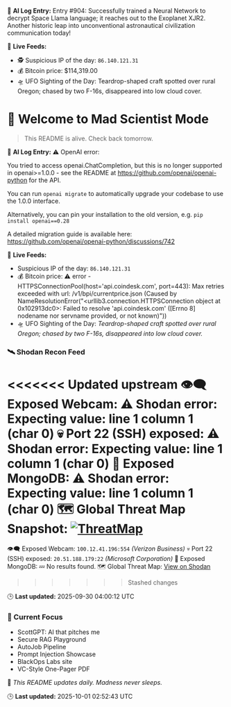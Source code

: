 
🧠 **AI Log Entry:** Entry #904: Successfully trained a Neural Network to decrypt Space Llama language; it reaches out to the Exoplanet XJR2. Another historic leap into unconventional astronautical civilization communication today!

📡 **Live Feeds:**
- 🕵️ Suspicious IP of the day: `86.140.121.31`
- 💰 Bitcoin price: $114,319.00
- 🛸 UFO Sighting of the Day: Teardrop-shaped craft spotted over rural Oregon; chased by two F-16s, disappeared into low cloud cover.

# 🧪 Welcome to Mad Scientist Mode

> This README is alive. Check back tomorrow.

🧠 **AI Log Entry:** ⚠️ OpenAI error: 

You tried to access openai.ChatCompletion, but this is no longer supported in openai>=1.0.0 - see the README at https://github.com/openai/openai-python for the API.

You can run `openai migrate` to automatically upgrade your codebase to use the 1.0.0 interface. 

Alternatively, you can pin your installation to the old version, e.g. `pip install openai==0.28`

A detailed migration guide is available here: https://github.com/openai/openai-python/discussions/742


📡 **Live Feeds:**
- Suspicious IP of the day: `86.140.121.31`
- 💰 Bitcoin price: ⚠️ error - HTTPSConnectionPool(host='api.coindesk.com', port=443): Max retries exceeded with url: /v1/bpi/currentprice.json (Caused by NameResolutionError("<urllib3.connection.HTTPSConnection object at 0x102913dc0>: Failed to resolve 'api.coindesk.com' ([Errno 8] nodename nor servname provided, or not known)"))
- 🛸 UFO Sighting of the Day: _Teardrop-shaped craft spotted over rural Oregon; chased by two F-16s, disappeared into low cloud cover._

<!--START_SHODAN-->
### 🛰️ Shodan Recon Feed
<<<<<<< Updated upstream
👁️‍🗨️ Exposed Webcam: ⚠️ Shodan error: Expecting value: line 1 column 1 (char 0)
💀 Port 22 (SSH) exposed: ⚠️ Shodan error: Expecting value: line 1 column 1 (char 0)
🧩 Exposed MongoDB: ⚠️ Shodan error: Expecting value: line 1 column 1 (char 0)
🗺️ Global Threat Map Snapshot: [![ThreatMap](https://shodan.io/images/worldmap.png)](https://shodan.io)
=======
👁️‍🗨️ Exposed Webcam: `100.12.41.196:554` _(Verizon Business)_
💀 Port 22 (SSH) exposed: `20.51.188.179:22` _(Microsoft Corporation)_
🧩 Exposed MongoDB: 💤 No results found.
🗺️ Global Threat Map: [View on Shodan](https://www.shodan.io/explore/map)
>>>>>>> Stashed changes
<!--END_SHODAN-->

🕒 **Last updated:** 2025-09-30 04:00:12 UTC

### 🧠 Current Focus
- ScottGPT: AI that pitches me
- Secure RAG Playground
- AutoJob Pipeline
- Prompt Injection Showcase
- BlackOps Labs site
- VC-Style One-Pager PDF

🔁 _This README updates daily. Madness never sleeps._


🕒 **Last updated:** 2025-10-01 02:52:43 UTC